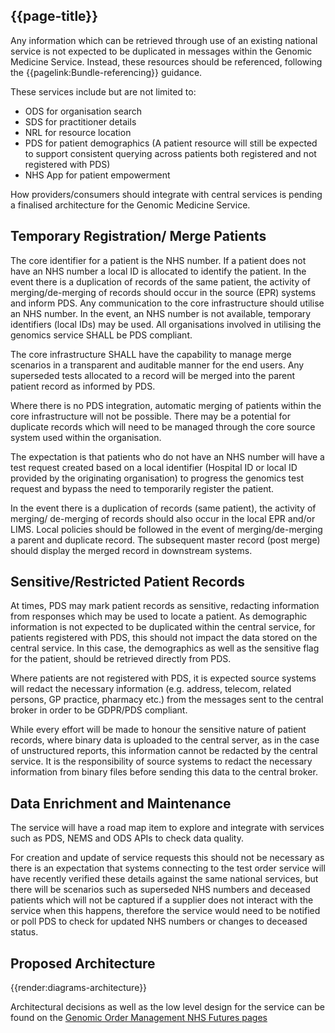 ## {{page-title}}

Any information which can be retrieved through use of an existing national service is not expected to be duplicated in messages within the Genomic Medicine Service. Instead, these resources should be referenced, following the {{pagelink:Bundle-referencing}} guidance. 

These services include but are not limited to:
- ODS for organisation search
- SDS for practitioner details
- NRL for resource location
- PDS for patient demographics (A patient resource will still be expected to support consistent querying across patients both registered and not registered with PDS)
- NHS App for patient empowerment

How providers/consumers should integrate with central services is pending a finalised architecture for the Genomic Medicine Service.

## Temporary Registration/ Merge Patients 

The core identifier for a patient is the NHS number. If a patient does not have an NHS number a local ID  is allocated  to identify the patient.  In the event there is a duplication of records of the same patient, the activity of merging/de-merging of records should occur in the source (EPR) systems and inform PDS. Any communication to the core infrastructure should utilise an NHS number. In the event, an NHS number is not available, temporary identifiers (local IDs) may be used. All organisations involved in utilising the genomics service SHALL be PDS compliant. 

The core infrastructure SHALL have the capability to manage merge scenarios in a transparent and auditable manner for the end users. Any superseded tests allocated to a record will be merged into the parent patient record as informed by PDS. 

Where there is no PDS integration, automatic merging of patients within the core infrastructure will not be possible. There may be a potential for duplicate records which will need to be managed through the core source system used within the organisation.  

The expectation is that patients who do not have an NHS number will  have a test request created based on a local identifier (Hospital ID or local ID provided by the originating organisation) to progress the genomics test request and bypass the need to temporarily register the patient.  

In the event there is a duplication of records (same patient), the activity of merging/ de-merging of records should also occur in the local EPR and/or LIMS. Local policies should be followed in the event of merging/de-merging a parent and duplicate record. The subsequent master record (post merge) should display the merged record in downstream systems. 

## Sensitive/Restricted Patient Records

At times, PDS may mark patient records as sensitive, redacting information from responses which may be used to locate a patient. As demographic information is not expected to be duplicated within the central service, for patients registered with PDS, this should not impact the data stored on the central service. In this case, the demographics as well as the sensitive flag for the patient, should be retrieved directly from PDS. 

Where patients are not registered with PDS, it is expected source systems will redact the necessary information (e.g. address, telecom, related persons, GP practice, pharmacy etc.) from the messages sent to the central broker in order to be GDPR/PDS compliant.

While every effort will be made to honour the sensitive nature of patient records, where binary data is uploaded to the central server, as in the case of unstructured reports, this information cannot be redacted by the central service. It is the responsibility of source systems to redact the necessary information from binary files before sending this data to the central broker.

## Data Enrichment and Maintenance

The service will have a road map item to explore and integrate with services such as PDS, NEMS and ODS APIs to check data quality. 

For creation and update of service requests this should not be necessary as there is an expectation that systems connecting to the test order service will have recently verified these details against the same national services, but there will be scenarios such as superseded NHS numbers and deceased patients which will not be captured if a supplier does not interact with the service when this happens, therefore the service would need to be notified or poll PDS to check for updated NHS numbers or changes to deceased status.

## Proposed Architecture

{{render:diagrams-architecture}}

Architectural decisions as well as the low level design for the service can be found on the [Genomic Order Management NHS Futures pages](https://future.nhs.uk/NHSgenomics/view?objectId=178297445)